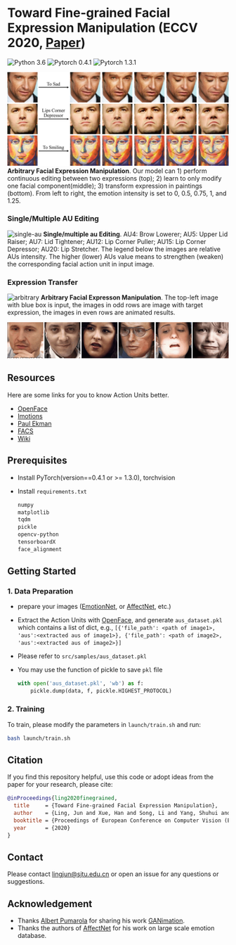 # Toward Fine-grained Facial Expression Manipulation (ECCV 2020, [Paper](https://www.ecva.net/papers/eccv_2020/papers_ECCV/html/5989_ECCV_2020_paper.php))

![Python 3.6](https://img.shields.io/badge/python-3.5-green.svg?style=plastic)
![Pytorch 0.4.1](https://img.shields.io/badge/pytorch-0.4.1-green.svg?style=plastic)
![Pytorch 1.3.1](https://img.shields.io/badge/pytorch-1.3.1-green.svg?style=plastic)

![cover](./docs/cover.png)
**Arbitrary Facial Expression Manipulation**. Our model can 1) perform continuous editing between two expressions (top); 2) learn to only modify one facial component(middle); 3) transform expression in paintings (bottom). From left to right, the emotion intensity is set to 0, 0.5, 0.75, 1, and 1.25.


### Single/Multiple AU Editing
![single-au](./docs/single-au.png)
**Single/multiple au Editing**. AU4: Brow Lowerer; AU5: Upper Lid Raiser; AU7: Lid Tightener; AU12: Lip Corner Puller; AU15: Lip Corner Depressor; AU20: Lip Stretcher. The legend below the images are relative AUs intensity. The higher (lower) AUs value means to strengthen (weaken) the corresponding facial action unit in input image.

### Expression Transfer

![arbitrary](./docs/arbitrary-expression.png)
**Arbitrary Facial Expresson Manipulation**. The top-left image with blue box is input, the images in odd rows are image with target expression, the images in even rows are animated results.

![gif](./docs/gif.gif)

## Resources
Here are some links for you to know Action Units better.
- [OpenFace](https://github.com/TadasBaltrusaitis/OpenFace/wiki/Action-Units)
- [Imotions](https://imotions.com/blog/facial-action-coding-system/)
- [Paul Ekman](https://www.paulekman.com/facial-action-coding-system/)
- [FACS](https://www.cs.cmu.edu/~face/facs.htm)
- [Wiki](https://en.wikipedia.org/wiki/Facial_Action_Coding_System)

## Prerequisites
- Install PyTorch(version==0.4.1 or  >= 1.3.0), torchvision

- Install `requirements.txt`

  ```txt
  numpy
  matplotlib
  tqdm
  pickle
  opencv-python
  tensorboardX
  face_alignment
  ```

## Getting Started

### 1. Data Preparation

- prepare your images ([EmotionNet](http://cbcsl.ece.ohio-state.edu/EmotionNetChallenge/index.html), or [AffectNet](http://mohammadmahoor.com/affectnet/), etc.)

- Extract the Action Units with [OpenFace](https://github.com/TadasBaltrusaitis/OpenFace/wiki/Action-Units), and generate `aus_dataset.pkl` which contains  a list of dict, e.g., `[{'file_path': <path of image1>, 'aus':<extracted aus of image1>}, {'file_path': <path of image2>, 'aus':<extracted aus of image2>}]`

- Please refer to `src/samples/aus_dataset.pkl`

- You may use the function of pickle to save `pkl` file

  ```python
  with open('aus_dataset.pkl', 'wb') as f:
      pickle.dump(data, f, pickle.HIGHEST_PROTOCOL)
  ```

### 2. Training

To train, please modify the parameters in `launch/train.sh` and run:

```bash
bash launch/train.sh
```


## Citation
If you find this repository helpful, use this code or adopt ideas from the paper for your research, please cite:

```bibtex
@inProceedings{ling2020finegrained,
  title     = {Toward Fine-grained Facial Expression Manipulation},
  author    = {Ling, Jun and Xue, Han and Song, Li and Yang, Shuhui and Xie, Rong and Gu, Xiao},
  booktitle = {Proceedings of European Conference on Computer Vision (ECCV)},
  year      = {2020}
}
```


## Contact
Please contact lingjun@sjtu.edu.cn or open an issue for any questions or suggestions.


## Acknowledgement
- Thanks [Albert Pumarola](https://www.albertpumarola.com/) for sharing his work [GANimation](https://github.com/albertpumarola/GANimation).
- Thanks the authors of [AffectNet](http://mohammadmahoor.com/affectnet/) for his work on large scale emotion database.

